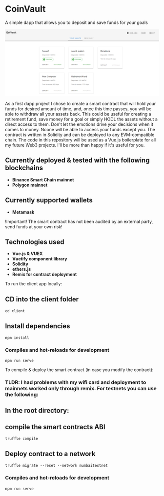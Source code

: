 # CoinVault
A simple dapp that allows you to deposit and save funds for your goals


<img src="./look.PNG">

As a first dapp project I chose to create a smart contract that will hold your funds for desired amount of time, and, once this time
passes, you will be able to withdraw all your assets back. This could be useful for creating a retirement fund, save money for a goal or simply 
HODL the assets without a direct access to them. Don't let the emotions drive your decisions when it comes to money. Noone will be able to access your funds except you. The contract is written in Solidity and can be deployed to any EVM-compatible chain. The code in this repository will be used as a Vue.js boilerplate for all my future Web3 projects. I'll be more than happy if it's useful for you. 

## Currently deployed & tested with the following blockchains

* **Binance Smart Chain mainnet**
* **Polygon mainnet**

## Currently supported wallets
* **Metamask**

!Important! The smart contract has not been audited by an external party, send funds at your own risk! 

## Technologies used

* **Vue.js & VUEX**
* **Vuetify component library**
* **Solidity**
* **ethers.js**
* **Remix for contract deployment**



To run the client app locally: 

## CD into the client folder 
```
cd client 
```

## Install dependencies
```
npm install
```

### Compiles and hot-reloads for development
```
npm run serve
```


To compile & deploy the smart contract (in case you modify the contract): 

### TLDR: I had problems with my wifi card and deployment to mainnets worked only through remix. For testnets you can use the following:

## In the root directory: 

## compile the smart contracts ABI
```
truffle compile
```

## Deploy contract to a network
```
truffle migrate --reset --network mumbaitestnet
```

### Compiles and hot-reloads for development
```
npm run serve
```
